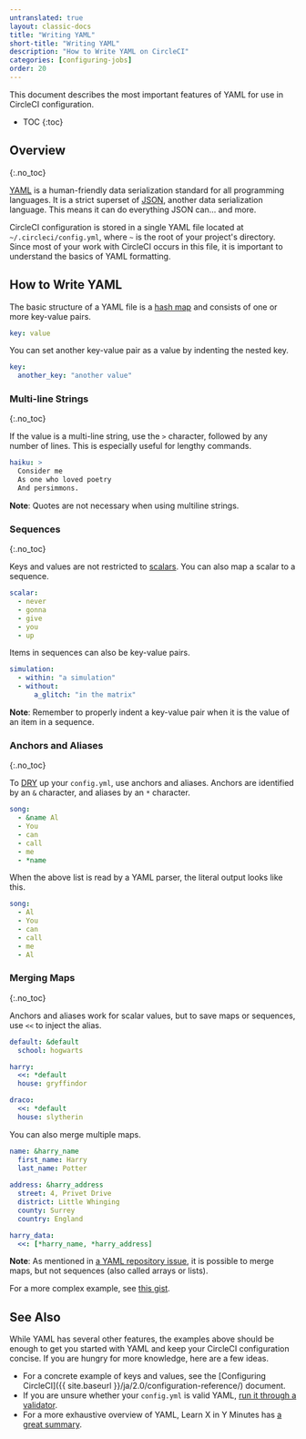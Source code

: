 ```yaml
---
untranslated: true
layout: classic-docs
title: "Writing YAML"
short-title: "Writing YAML"
description: "How to Write YAML on CircleCI"
categories: [configuring-jobs]
order: 20
---
```


This document describes the most important features of YAML
for use in CircleCI configuration.

* TOC
{:toc}

## Overview
{:.no_toc}

[YAML](http://yaml.org) is a human-friendly data serialization standard for all programming languages.
It is a strict superset of [JSON](https://www.json.org/),
another data serialization language.
This means it can do everything JSON can... and more.

CircleCI configuration is stored in a single YAML file located at `~/.circleci/config.yml`,
where `~` is the root of your project's directory.
Since most of your work with CircleCI occurs in this file,
it is important to understand the basics of YAML formatting.

## How to Write YAML

The basic structure of a YAML file is a [hash map](https://en.wikipedia.org/wiki/Hash_table)
and consists of one or more key-value pairs.

```yaml
key: value
```

You can set another key-value pair as a value
by indenting the nested key.

```yaml
key:
  another_key: "another value"
```

### Multi-line Strings
{:.no_toc}

If the value is a multi-line string,
use the `>` character,
followed by any number of lines.
This is especially useful for lengthy commands.

```yaml
haiku: >
  Consider me
  As one who loved poetry
  And persimmons.
```

**Note**:
Quotes are not necessary
when using multiline strings.

### Sequences
{:.no_toc}

Keys and values are not restricted to [scalars](https://softwareengineering.stackexchange.com/questions/238033/what-does-it-mean-when-data-is-scalar).
You can also map a scalar to a sequence.

```yaml
scalar:
  - never
  - gonna
  - give
  - you
  - up
```

Items in sequences can also be key-value pairs.

```yaml
simulation:
  - within: "a simulation"
  - without:
      a_glitch: "in the matrix"
```

**Note**:
Remember to properly indent a key-value pair
when it is the value of an item in a sequence.

### Anchors and Aliases
{:.no_toc}

To [DRY](https://en.wikipedia.org/wiki/Don%27t_repeat_yourself) up your `config.yml`,
use anchors and aliases.
Anchors are identified by an `&` character,
and aliases by an `*` character.

```yaml
song:
  - &name Al
  - You
  - can
  - call
  - me
  - *name
```

When the above list is read by a YAML parser,
the literal output looks like this.

```yaml
song:
  - Al
  - You
  - can
  - call
  - me
  - Al
```

### Merging Maps
{:.no_toc}

Anchors and aliases work for scalar values,
but to save maps or sequences,
use `<<` to inject the alias.

```yaml
default: &default
  school: hogwarts

harry:
  <<: *default
  house: gryffindor

draco:
  <<: *default
  house: slytherin
```

You can also merge multiple maps.

```yaml
name: &harry_name
  first_name: Harry
  last_name: Potter
  
address: &harry_address
  street: 4, Privet Drive
  district: Little Whinging
  county: Surrey
  country: England

harry_data:
  <<: [*harry_name, *harry_address]
```

**Note**:
As mentioned in [a YAML repository issue](https://github.com/yaml/yaml/issues/35), it is possible to merge maps, but not sequences (also called arrays or lists).

For a more complex example,
see [this gist](https://gist.github.com/bowsersenior/979804).

## See Also

While YAML has several other features,
the examples above should be enough
to get you started with YAML
and keep your CircleCI configuration concise.
If you are hungry for more knowledge,
here are a few ideas.

- For a concrete example of keys and values,
see the [Configuring CircleCI]({{ site.baseurl }}/ja/2.0/configuration-reference/) document.
- If you are unsure whether your `config.yml` is valid YAML,
[run it through a validator](http://yaml-online-parser.appspot.com/).
- For a more exhaustive overview of YAML,
Learn X in Y Minutes has [a great summary](https://learnxinyminutes.com/docs/yaml/).
